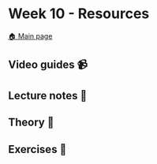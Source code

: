 # Week 10 - Resources

[:house: Main page](https://github.com/kokchun/Maskininlarning-AI21)

## Video guides :video_camera:


## Lecture notes :book:


## Theory :book:


## Exercises :running:

